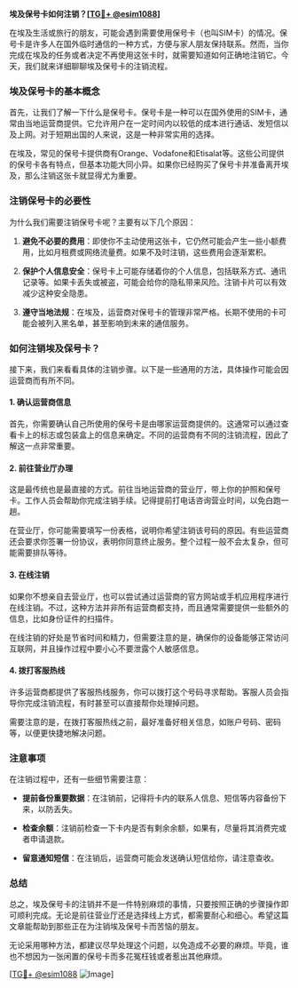 **埃及保号卡如何注销？[[TG💪+ @esim1088](https://t.me/s/esim1088)]**

在埃及生活或旅行的朋友，可能会遇到需要使用保号卡（也叫SIM卡）的情况。保号卡是许多人在国外临时通信的一种方式，方便与家人朋友保持联系。然而，当你完成在埃及的任务或者决定不再使用这张卡时，就需要知道如何正确地注销它。今天，我们就来详细聊聊埃及保号卡的注销流程。

### 埃及保号卡的基本概念

首先，让我们了解一下什么是保号卡。保号卡是一种可以在国外使用的SIM卡，通常由当地运营商提供。它允许用户在一定时间内以较低的成本进行通话、发短信以及上网。对于短期出国的人来说，这是一种非常实用的选择。

在埃及，常见的保号卡提供商有Orange、Vodafone和Etisalat等。这些公司提供的保号卡各有特点，但基本功能大同小异。如果你已经购买了保号卡并准备离开埃及，那么注销这张卡就显得尤为重要。

### 注销保号卡的必要性

为什么我们需要注销保号卡呢？主要有以下几个原因：

1. **避免不必要的费用**：即使你不主动使用这张卡，它仍然可能会产生一些小额费用，比如月租费或网络流量费。如果不及时注销，这些费用会逐渐累积。
   
2. **保护个人信息安全**：保号卡上可能存储着你的个人信息，包括联系方式、通讯记录等。如果卡丢失或被盗，可能会给你的隐私带来风险。注销卡片可以有效减少这种安全隐患。

3. **遵守当地法规**：在埃及，运营商对保号卡的管理非常严格。长期不使用的卡可能会被列入黑名单，甚至影响到未来的通信服务。

### 如何注销埃及保号卡？

接下来，我们来看看具体的注销步骤。以下是一些通用的方法，具体操作可能会因运营商而有所不同。

#### 1. 确认运营商信息

首先，你需要确认自己所使用的保号卡是由哪家运营商提供的。这通常可以通过查看卡上的标志或包装盒上的信息来确定。不同的运营商有不同的注销流程，因此了解这一点非常重要。

#### 2. 前往营业厅办理

这是最传统也是最直接的方式。前往当地运营商的营业厅，带上你的护照和保号卡。工作人员会帮助你完成注销手续。记得提前打电话咨询营业时间，以免白跑一趟。

在营业厅，你可能需要填写一份表格，说明你希望注销该号码的原因。有些运营商还会要求你签署一份协议，表明你同意终止服务。整个过程一般不会太复杂，但可能需要排队等待。

#### 3. 在线注销

如果你不想亲自去营业厅，也可以尝试通过运营商的官方网站或手机应用程序进行在线注销。不过，这种方法并非所有运营商都支持，而且通常需要提供一些额外的信息，比如身份证件的扫描件。

在线注销的好处是节省时间和精力，但需要注意的是，确保你的设备能够正常访问互联网，并且操作过程中要小心不要泄露个人敏感信息。

#### 4. 拨打客服热线

许多运营商都提供了客服热线服务，你可以拨打这个号码寻求帮助。客服人员会指导你完成注销流程，有时甚至可以直接帮你处理掉问题。

需要注意的是，在拨打客服热线之前，最好准备好相关信息，如账户号码、密码等，以便更快捷地解决问题。

### 注意事项

在注销过程中，还有一些细节需要注意：

- **提前备份重要数据**：在注销前，记得将卡内的联系人信息、短信等内容备份下来，以防丢失。
  
- **检查余额**：注销前检查一下卡内是否有剩余余额，如果有，尽量将其消费完或者申请退款。

- **留意通知短信**：在注销后，运营商可能会发送确认短信给你，请注意查收。

### 总结

总之，埃及保号卡的注销并不是一件特别麻烦的事情，只要按照正确的步骤操作即可顺利完成。无论是前往营业厅还是选择线上方式，都需要耐心和细心。希望这篇文章能帮助到那些正在为注销埃及保号卡而苦恼的朋友。

无论采用哪种方法，都建议尽早处理这个问题，以免造成不必要的麻烦。毕竟，谁也不想因为一张闲置的保号卡而多花冤枉钱或者惹出其他麻烦。

[[TG💪+ @esim1088](https://t.me/s/esim1088) ![Image](https://i.postimg.cc/4NQfJmqS/Snipaste-2025-05-13-00-14-12.png)]